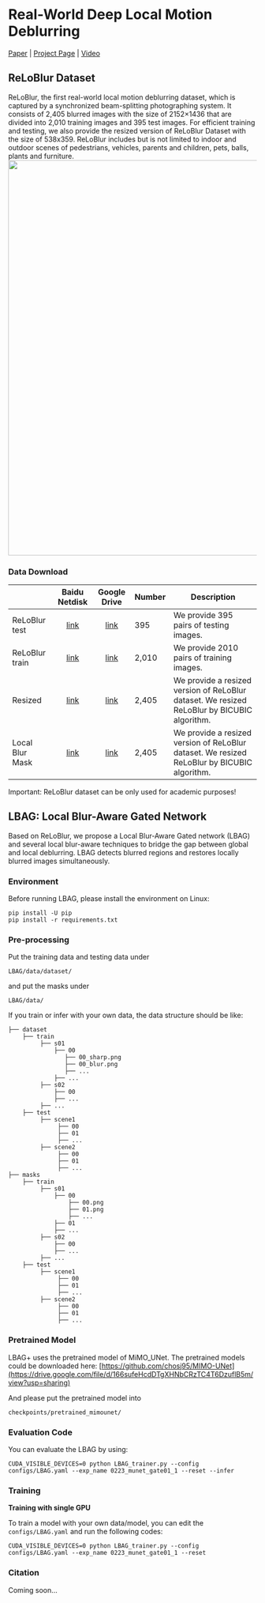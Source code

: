 # Real-World Deep Local Motion Deblurring

[Paper](https://arxiv.org/abs/2204.08179) | [Project Page](https://leiali.github.io/ReLoBlur_homepage/index.html) | [Video](https://youtu.be/mSsADaoh2WY)

## ReLoBlur Dataset
ReLoBlur, the first real-world local motion deblurring dataset, which is captured by a synchronized beam-splitting photographing system. It consists of 2,405 blurred images with the size of 2152×1436 that are divided into 2,010 training images and 395 test images. For efficient training and testing, we also provide the resized version of ReLoBlur Dataset with the size of 538x359. ReLoBlur includes but is not limited to indoor and outdoor scenes of pedestrians, vehicles, parents
and children, pets, balls, plants and furniture.
<img src="assets/ad_data.jpg" width="800px"/>

### Data Download
|     | Baidu Netdisk | Google Drive | Number | Description|
| :--- | :--: | :----: | :---- | ---- |
| ReLoBlur test | [link]() | [link](https://drive.google.com/drive/folders/1nYj4e7TSXeqBsUZxLvoay_JLZ7wxdNmC?usp=sharing) | 395 | We provide 395 pairs of testing images.|
| ReLoBlur train| [link]() | [link](https://drive.google.com/drive/folders/1rAPKzhhRjztj7Utbb00BJLSVaPC-1Jua?usp=sharing) | 2,010 | We provide 2010 pairs of training images.|
| Resized | [link]() | [link](https://drive.google.com/drive/folders/1M_5O-fGqvCry1AmY0JhE2DulbZguIeA3?usp=sharing) | 2,405 | We provide a resized version of ReLoBlur dataset. We resized ReLoBlur by BICUBIC algorithm. |
| Local Blur Mask | [link]() | [link](https://drive.google.com/drive/folders/1-4YerKKlDydgoBeZbiV0_XR9iJLKbLXI?usp=sharing) | 2,405 | We provide a resized version of ReLoBlur dataset. We resized ReLoBlur by BICUBIC algorithm. |

Important: ReLoBlur dataset can be only used for academic purposes!

## LBAG: Local Blur-Aware Gated Network
Based on ReLoBlur, we propose a Local Blur-Aware Gated network (LBAG) and several local blur-aware techniques to bridge the gap between global and local deblurring. LBAG detects blurred regions and restores locally blurred images simultaneously. 

### Environment

Before running LBAG, please install the environment on Linux:

```
pip install -U pip
pip install -r requirements.txt
```

### Pre-processing

Put the training data and testing data under
```
LBAG/data/dataset/
```
and put the masks under
```
LBAG/data/
```

If you train or infer with your own data, the data structure should be like:
```
├── dataset
    ├── train
         ├── s01
             ├── 00
                ├── 00_sharp.png
                ├── 00_blur.png
                ├── ...
             ├── ...
         ├── s02
             ├── 00
             ├── ...
         ├── ...      
    ├── test
         ├── scene1
              ├── 00
              ├── 01
              ├── ...
         ├── scene2
              ├── 00
              ├── 01
              ├── ...
├── masks
    ├── train
         ├── s01
             ├── 00
                 ├── 00.png
                 ├── 01.png
                 ├── ...
             ├── 01
             ├── ...
         ├── s02
             ├── 00
             ├── ...
         ├── ...      
    ├── test
         ├── scene1
              ├── 00
              ├── 01
              ├── ...
         ├── scene2
              ├── 00
              ├── 01
              ├── ...
```

### Pretrained Model

LBAG+ uses the pretrained model of MiMO_UNet. The pretrained models could be downloaded here: [https://github.com/chosj95/MIMO-UNet](https://drive.google.com/file/d/166sufeHcdDTgXHNbCRzTC4T6DzuflB5m/view?usp=sharing)

And please put the pretrained model into 
```
checkpoints/pretrained_mimounet/
```

### Evaluation Code

You can evaluate the LBAG by using:
```
CUDA_VISIBLE_DEVICES=0 python LBAG_trainer.py --config configs/LBAG.yaml --exp_name 0223_munet_gate01_1 --reset --infer
```

### Training

**Training with single GPU**

To train a model with your own data/model, you can edit the `configs/LBAG.yaml` and run the following codes:

```
CUDA_VISIBLE_DEVICES=0 python LBAG_trainer.py --config configs/LBAG.yaml --exp_name 0223_munet_gate01_1 --reset
```

### Citation

Coming soon...
